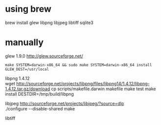 using brew
==

brew install glew libpng libjpeg libtiff sqlite3

manually
==

glew 1.9.0 http://glew.sourceforge.net/

    make SYSTEM=darwin-x86_64 && sudo make SYSTEM=darwin-x86_64 install GLEW_DEST=/usr/local

libpng 1.4.12
<br>
 wget http://sourceforge.net/projects/libpng/files/libpng14/1.4.12/libpng-1.4.12.tar.gz/download
 cp scripts/makefile.darwin makefile
 make test
 make install DESTDIR=/tmp/build/libpng
</br>

libjpeg http://sourceforge.net/projects/libjpeg/?source=dlp
<br>
 ./configure --disable-shared
 make
</br>
 
libtiff

